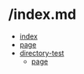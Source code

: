 ﻿# /index.md

- [index](/)
- [page](/page)
- [directory-test](/directory-test)
    - [page](/directory-test/page)


